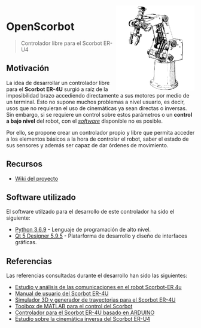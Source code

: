 <img width="210" src="./images/scorbot_draw.png" align=right />

# OpenScorbot

>Controlador libre para el Scorbot ER-U4

## Motivación

La idea de desarrollar un controlador libre para el **Scorbot ER-4U** surgió a raíz de la
imposibilidad brazo accediendo directamente a sus motores por medio de un terminal. Esto no supone muchos problemas a nivel usuario, es decir, usos que no requieran el uso de cinemáticas ya sean directas o inversas. Sin embargo, si se requiere un control sobre estos parámetros o un **control a bajo nivel** del robot, con el [*software*](https://www.intelitek.com/robots/robotic-software/scorbase/) disponible no es posible.

Por ello, se propone crear un controlador propio y libre que permita acceder a los elementos
básicos a la hora de controlar el robot, saber el estado de sus sensores y además ser capaz de dar órdenes de movimiento.

## Recursos

- [Wiki del proyecto](https://github.com/tidus747/openScorbot/wiki)

## Software utilizado

El software utilzado para el desarrollo de este controlador ha sido el siguiente:

- [Python 3.6.9](https://www.python.org/downloads/release/python-369/) - Lenguaje de programación de alto nivel.
- [Qt 5 Designer 5.9.5](https://www.qt.io/download-qt-installer?hsCtaTracking=99d9dd4f-5681-48d2-b096-470725510d34%7C074ddad0-fdef-4e53-8aa8-5e8a876d6ab4) - Platarforma de desarrollo y diseño de interfaces gráficas.

## Referencias

Las referencias consultadas durante el desarrollo han sido las siguientes:

- [Estudio y análisis de las comunicaciones en el robot Scorbot-ER 4u](https://accedacris.ulpgc.es/bitstream/10553/25527/1/0742414_00000_0000.pdf)
- [Manual de usuario del Scorbot ER-4U](ftp://ftp.robotec.co.il/Techsup/er4pcspanish/100269-a%20ER_4pc_Span.pdf)
- [Simulador 3D y generador de trayectorias para el Scorbot ER-4U](https://github.com/icoderaven/aar-arm)
- [Toolbox de MATLAB para el control del Scorbot](https://github.com/kutzer/ScorBotToolbox  )
- [Controlador para el Scorbot ER-4U basado en ARDUINO](https://github.com/amiravni/Scorbot)
- [Estudio sobre la cinemática inversa del Scorbot ER-U4](https://www.researchgate.net/publication/274961840_Inverse_kinematics_solution_for_trajectory_tracking_using_artificial_neural_networks_for_SCORBOT_ER-4u)
